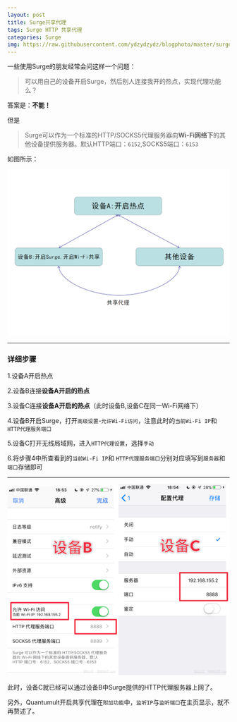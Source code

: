 ```yaml
---
layout: post
title: Surge共享代理
tags: Surge HTTP 共享代理
categories: Surge
img: https://raw.githubusercontent.com/ydzydzydz/blogphoto/master/surge-http/1.png
---
```




一些使用Surge的朋友经常会问这样一个问题：

> 可以用自己的设备开启Surge，然后别人连接我开的热点，实现代理功能么？

答案是：**不能！**

但是

<!-- more -->

> Surge可以作为一个标准的HTTP/SOCKS5代理服务器向**Wi-Fi网络下**的其他设备提供服务器。默认HTTP端口：`6152`,SOCKS5端口：`6153`

如图所示：

![1234](https://raw.githubusercontent.com/ydzydzydz/blogphoto/master/surge-http/1.png)

---

### 详细步骤

1.设备A开启热点

2.设备B连接**设备A开启的热点**

3.设备C连接**设备A开启的热点**（此时设备B,设备C在同一Wi-Fi网络下）

4.设备B开启Surge，打开`高级设置`-`允许Wi-Fi访问`，注意此时的`当前Wi-Fi IP`和 `HTTP代理服务端口`

5.设备C打开无线局域网，进入`HTTP代理设置`，选择`手动`

6.将步骤4中所查看到的`当前Wi-Fi IP`和 `HTTP代理服务端口`分别对应填写到`服务器`和`端口`存储即可

---



<img src="https://raw.githubusercontent.com/ydzydzydz/blogphoto/master/surge-http/b.png" alt="设备B" width="50%"><img src="https://raw.githubusercontent.com/ydzydzydz/blogphoto/master/surge-http/c.png" alt="设备C" width="50%">



此时，设备C就已经可以通过设备B中Surge提供的HTTP代理服务器上网了。

另外，Quantumult开启共享代理在`附加功能`中，`监听IP`与`监听端口`在主页显示，就不再赘述了。





 <div id="outerdiv" style="position:fixed;top:0;left:0;background:rgba(0,0,0,0.7);z-index:2;width:100%;height:100%;display:none;">
     <div id="innerdiv" style="position:absolute;">
         <img id="bigimg" style="border:5px solid #fff;" src="" />
     </div>
 </div>
  <script src="https://libs.baidu.com/jquery/2.0.0/jquery.min.js"></script>
 <script type="text/javascript">
    $("body").on('click','img',function(){  
        var _this = $(this);//将当前的img元素作为_this传入函数  
        imgShow("#outerdiv", "#innerdiv", "#bigimg", _this);  
    });
    function imgShow(outerdiv, innerdiv, bigimg, _this){  
        var src = _this.attr("src");//获取当前点击的pimg元素中的src属性  
        $(bigimg).attr("src", src);//设置#bigimg元素的src属性  
            /*获取当前点击图片的真实大小，并显示弹出层及大图*/  
        $("<img/>").attr("src", src).load(function(){  
            var windowW = $(window).width();//获取当前窗口宽度  
            var windowH = $(window).height();//获取当前窗口高度  
            var realWidth = this.width;//获取图片真实宽度  
            var realHeight = this.height;//获取图片真实高度  
            var imgWidth, imgHeight;  
            var scale = 0.8;//缩放尺寸，当图片真实宽度和高度大于窗口宽度和高度时进行缩放  

            if(realHeight>windowH*scale) {//判断图片高度  
                imgHeight = windowH*scale;//如大于窗口高度，图片高度进行缩放  
                imgWidth = imgHeight/realHeight*realWidth;//等比例缩放宽度  
                if(imgWidth>windowW*scale) {//如宽度扔大于窗口宽度  
                    imgWidth = windowW*scale;//再对宽度进行缩放  
                }  
            } else if(realWidth>windowW*scale) {//如图片高度合适，判断图片宽度  
                imgWidth = windowW*scale;//如大于窗口宽度，图片宽度进行缩放  
                            imgHeight = imgWidth/realWidth*realHeight;//等比例缩放高度  
            } else {//如果图片真实高度和宽度都符合要求，高宽不变  
                imgWidth = realWidth;  
                imgHeight = realHeight;  
            }  
                    $(bigimg).css("width",imgWidth);//以最终的宽度对图片缩放  

            var w = (windowW-imgWidth)/2;//计算图片与窗口左边距  
            var h = (windowH-imgHeight)/2;//计算图片与窗口上边距  
            $(innerdiv).css({"top":h, "left":w});//设置#innerdiv的top和left属性  
            $(outerdiv).fadeIn("fast");//淡入显示#outerdiv及.pimg  
        });  
        $(outerdiv).click(function(){//再次点击淡出消失弹出层  
            $(this).fadeOut("fast");  
        });  
    }  
 </script>
